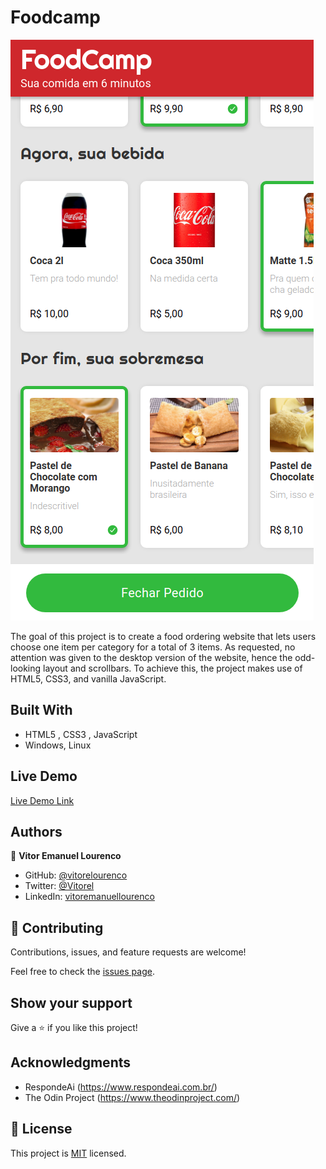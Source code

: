 # Foodcamp

![screenshot](./app_screenshot.png)

The goal of this project is to create a food ordering website that lets users choose one item per category for a total of 3 items. As requested, no attention was given to the desktop version of the website, hence the odd-looking layout and scrollbars.
To achieve this, the project makes use of HTML5, CSS3, and vanilla JavaScript.


## Built With

- HTML5 , CSS3 , JavaScript
- Windows, Linux

## Live Demo

[Live Demo Link](https://vitorelourenco.github.io/foodcamp/)


## Authors

👤 **Vitor Emanuel Lourenco**

- GitHub: [@vitorelourenco](https://github.com/vitorelourenco)
- Twitter: [@Vitorel](https://twitter.com/Vitorel)
- LinkedIn: [vitoremanuellourenco](https://www.linkedin.com/in/vitoremanuellourenco/)



## 🤝 Contributing

Contributions, issues, and feature requests are welcome!

Feel free to check the [issues page](https://github.com/vitorelourenco/foodcamp/issues).

## Show your support

Give a ⭐️ if you like this project!

## Acknowledgments

- RespondeAi (https://www.respondeai.com.br/)
- The Odin Project (https://www.theodinproject.com/)

## 📝 License

This project is [MIT](lic.url) licensed.



